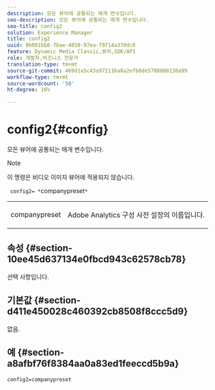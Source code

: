 ```yaml
---
description: 모든 뷰어에 공통되는 매개 변수입니다.
seo-description: 모든 뷰어에 공통되는 매개 변수입니다.
seo-title: config2
solution: Experience Manager
title: config2
uuid: 9b001bb8-7bae-4858-97ea-f9714a370dc8
feature: Dynamic Media Classic,뷰어,SDK/API
role: 개발자,비즈니스 전문가
translation-type: tm+mt
source-git-commit: 469d1a5c43a972116a8a2efb0de5708800130a99
workflow-type: tm+mt
source-wordcount: '50'
ht-degree: 16%

---
```



# config2{#config}

모든 뷰어에 공통되는 매개 변수입니다.

>[!NOTE]
>
>이 명령은 비디오 이미지 뷰어에 적용되지 않습니다.

` config2= *`companypreset`*`

<table id="table_9B98C97485DD4DEB8A6ECBCE8DF6B886"> 
 <tbody> 
  <tr> 
   <td colname="col1"> <p> <span class="codeph"> <span class="varname"> companypreset</span> </span> </p> </td> 
   <td colname="col2"> <p> <span class="keyword"> Adobe Analytics</span> 구성 사전 설정의 이름입니다. </p> </td> 
  </tr> 
 </tbody> 
</table>

## 속성 {#section-10ee45d637134e0fbcd943c62578cb78}

선택 사항입니다.

## 기본값 {#section-d411e450028c460392cb8508f8ccc5d9}

없음.

## 예 {#section-a8afbf76f8384aa0a83ed1feeccd5b9a}

```
config2=companypreset
```

